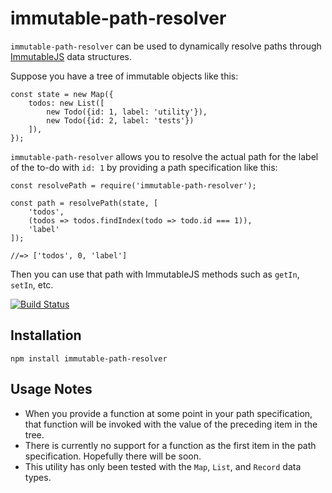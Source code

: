 # immutable-path-resolver

`immutable-path-resolver` can be used to dynamically resolve paths through [ImmutableJS](https://facebook.github.io/immutable-js/) data structures.

Suppose you have a tree of immutable objects like this:

    const state = new Map({
        todos: new List([
            new Todo({id: 1, label: 'utility'}),
            new Todo({id: 2, label: 'tests'})
        ]),
    });

`immutable-path-resolver` allows you to resolve the actual path for the label of the to-do with `id: 1` by providing a path specification like this:

	const resolvePath = require('immutable-path-resolver');

    const path = resolvePath(state, [
        'todos',
        (todos => todos.findIndex(todo => todo.id === 1)),
        'label'
    ]);

    //=> ['todos', 0, 'label']


Then you can use that path with ImmutableJS methods such as `getIn`, `setIn`, etc.

[![Build Status](https://travis-ci.org/bhritchie/immutable-path-resolver.svg?branch=master)](https://travis-ci.org/bhritchie/immutable-path-resolver)

## Installation

    npm install immutable-path-resolver

## Usage Notes

- When you provide a function at some point in your path specification, that function will be invoked with the value of the preceding item in the tree.
- There is currently no support for a function as the first item in the path specification. Hopefully there will be soon.
- This utility has only been tested with the `Map`, `List`, and `Record` data types.